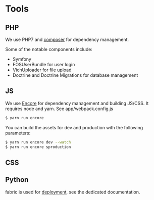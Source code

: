 # Tools

## PHP

We use PHP7 and [composer](getcomposer.org) for dependency management.

Some of the notable components include:

 - Symfony
 - FOSUserBundle for user login
 - VichUploader for file upload
 - Doctrine and Doctrine Migrations for database management

## JS

We use [Encore](http://symfony.com/doc/current/frontend.html) for dependency management and building JS/CSS. It requires node and yarn. See app/webpack.config.js

```bash
$ yarn run encore
```

You can build the assets for dev and production with the following parameters:

```bash
$ yarn run encore dev --watch
$ yarn run encore sproduction
```

## CSS

## Python

fabric is used for [deployment](deployment.md), see the dedicated documentation.
